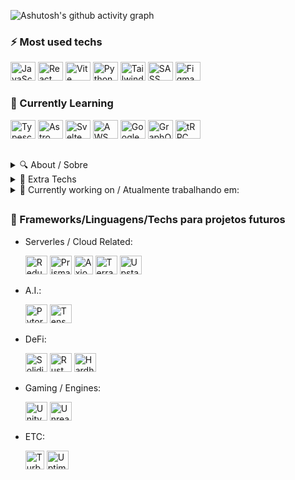 ![Ashutosh's github activity graph](https://github-readme-activity-graph.vercel.app/graph?username=v-Kaefer&theme=github-compact&height=350&hide_border=true&hide_title=true)

<!--<div>
  <a href=""><img align="left" width="47%" src="https://github-readme-stats.vercel.app/api?username=v-Kaefer&show_icons=true&theme=dracula&include_all_commits=true&count_private=true"/></a>
  <a href=""><img align="left" width="48%" src="https://github-readme-stats.vercel.app/api/top-langs/?username=v-Kaefer&include_all_langs=true&count_private=true"></a>
</div>-->

### ⚡ Most used techs
<div alt="Most Used" style="display: inline_block;">
  <a href="https://www.javascript.com/"><img title="JavaScript" height="30" width="40" src="https://cdn.jsdelivr.net/gh/devicons/devicon/icons/javascript/javascript-original.svg"/></a>
  <a href="https://react.dev/"><img title="React" height="30" width="40" src="https://api.iconify.design/skill-icons/react-dark.svg" /></a>
  <a href="https://vitejs.dev/"><img title="Vite"  height="30" width="40" src="https://api.iconify.design/skill-icons/vite-dark.svg"/></a>
  <a href="https://www.python.org/"><img title="Python" height="30" width="40" src="https://api.iconify.design/skill-icons/python-light.svg" /></a>
  <a href="https://tailwindcss.com/"><img title="Tailwind" height="30" width="40" src="https://api.iconify.design/skill-icons/tailwindcss-dark.svg" /></a>
  <a href="https://sass-lang.com/"><img title="SASS" height="30" width="40" src="https://api.iconify.design/skill-icons/sass.svg" /></a>
  <a href="https://www.figma.com/"><img title="Figma" height="30" width="40" src="https://api.iconify.design/skill-icons/figma-light.svg"/></a>
  <!--<a href=""><img alt="Canva" height="30" width="40" src="https://cdn.jsdelivr.net/gh/devicons/devicon/icons/canva/canva-original.svg" /></a> -->
</div>

### 📝 Currently Learning
<div style="display: inline_block;">
  <img title="Typescript" height="30" width="40" src="https://cdn.jsdelivr.net/gh/devicons/devicon/icons/typescript/typescript-plain.svg" />
  <img title="Astro" height="30" width="40" src="https://api.iconify.design/skill-icons/astro.svg" />
  <img title="Svelte" height="30" width="40" src="https://api.iconify.design/skill-icons/svelte.svg" />
  <img title="AWS" height="30" width="40" src="https://api.iconify.design/skill-icons/aws-light.svg" />
  <img title="Google Cloud" height="30" width="40" src="https://api.iconify.design/devicon/googlecloud.svg" />
  <img title="GraphQL" height="30" width="40" src="https://api.iconify.design/skill-icons/graphql-dark.svg" />
  <img title="tRPC" height="30" width="40" src="https://api.iconify.design/devicon/trpc.svg" />
</div>

##
<details text_color=blue>
  <summary>🔍 About / Sobre</summary>
  #[ENG]

  Most, if not all of the Techs I'm learning, I use in freelas and/or own projects. 
  As well as Startups that I participate or am invited to participate.
  Self-taught Programmer, but recently i started a Software Engineer degree (2023/1).

  
  #[PT-BR]
  
  A maioria das Techs que estou aprendendo, uso em freelas e/ou projetos próprios.
  Assim como Startups que participo ou sou convidado.
  Programador autodidacta, mas recentemente iniciei a licenciatura em Engenharia de Software (2023/1).
</details>

<details>
  <summary>📂 Extra Techs</summary>
  <div style="display: inline_block;">
    
   - Workflow:
     
     <a href="https://code.visualstudio.com/"><img title="VSCode" height="30" width="40" src="https://api.iconify.design/logos/visual-studio-code.svg" /></a>
     <a href="https://desktop.github.com/"><img title="Github Desktop" height="30" width="40" src="https://desktop.github.com/images/desktop-icon.svg" /></a>
     <a href="https://app.eraser.io/"><img title="Eraser.io" height="30" width="40" src="https://api.iconify.design/logos/eraser-icon.svg?color=%236be096" /></a>
     <a href="https://linear.app/"><img title="" height="35" width="35" src="https://linear.app/_next/image?url=%2F_next%2Fstatic%2Fmedia%2FappIcon.8a73aef2.png&w=1080&q=75" /></a>

  - Serverles / Cloud Related:
    
    <a href="https://pages.cloudflare.com/"><img title="Cloudflare" height="30" width="35" src="https://api.iconify.design/skill-icons/cloudflare-light.svg" /></a>
    <a href="https://vercel.com/"><img title="Vercel" height="30" width="35" src="https://api.iconify.design/skill-icons/vercel-dark.svg" /></a>
    <a href="https://planetscale.com/"><img title="PlanetScale" height="30" width="35" src="https://api.iconify.design/skill-icons/planetscale-dark.svg" /></a>
    <a href="https://redis.io/"><img title="Redis" height="30" width="35" src="https://api.iconify.design/skill-icons/redis-dark.svg" /></a>
    <a href="https://firebase.google.com/"><img title="Firebase" height="30" width="30" src="https://api.iconify.design/vscode-icons/file-type-firebase.svg?color=%236be096" /></a>

  - ETC:

    <a href="https://authjs.dev/"><img title="Auth.js" height="30" width="28" src="https://authjs.dev/img/logo/logo-sm.webp" /></a>
    <a href="https://auth0.com/"><img title="Auth0" height="30" width="35" src="https://api.iconify.design/cib/auth0.svg?color=white" /></a>
    <a href="https://www.hotjar.com/"><img title="Hotjar" height="30" width="35" src="https://api.iconify.design/logos/hotjar-icon.svg?color=%236be096" /></a>
    
  </div>
</details>

<details>
  <summary>📅 Currently working on / Atualmente trabalhando em:</summary>
  
  - Startup(s) [2]:

    LELA Project, (project)
  
  - Site(s) [2]:

    MirU, (Freela)
</details>

##
### 🌱 Frameworks/Linguagens/Techs para projetos futuros
<div style="display: inline_block;">

  - Serverles / Cloud Related:

    <a href="https://redux.js.org/"><img alt="Redux" height="30" width="35" src="https://api.iconify.design/skill-icons/redux.svg" /></a>
    <a href="https://www.prisma.io/"><img alt="Prisma" height="30" width="35" src="https://api.iconify.design/skill-icons/prisma.svg" /></a>
    <a href="https://axiom.co/"><img bg-color="white" alt="Axiom" height="30" width="30" src="https://avatars.githubusercontent.com/u/21122348?s=200&v=4" /></a>
    <a href="https://www.terraform.io/"><img alt="Terraform" height="30" width="35" src="https://api.iconify.design/devicon/terraform.svg" /></a>
    <a href="https://upstash.com/"><img alt="Upstash" height="30" width="35" src="https://api.iconify.design/logos/upstash-icon.svg" /></a>
        
  - A.I.:
    
    <a href="https://pytorch.org/"><img alt="Pytorch" height="30" width="35" src="https://api.iconify.design/skill-icons/pytorch-light.svg" /></a>
    <a href="https://www.tensorflow.org/"><img alt="TensorFlow" height="30" width="35" src="https://api.iconify.design/skill-icons/tensorflow-light.svg" /></a>

  - DeFi:
    
    <img alt="Solidity" height="30" width="35" src="https://api.iconify.design/skill-icons/solidity.svg"/>
    <img alt="Rust" height="30" width="35" src="https://api.iconify.design/skill-icons/rust.svg" />
    <img alt="Hardhat" height="30" width="35" src="https://api.iconify.design/devicon/hardhat.svg"/>

  - Gaming / Engines:
    
    <img alt="Unity" height="30" width="35" src="https://api.iconify.design/skill-icons/unity-light.svg"/>
    <img alt="Unreal Engine" height="30" width="35" src="https://api.iconify.design/skill-icons/unrealengine.svg"/>

  - ETC:

    <a href="https://turbo.build/"><img alt="Turborepo" height="30" width="30" src="https://api.iconify.design/simple-icons/turborepo.svg?color=white" /></a>
    <a href="https://uptime.kuma.pet/"><img alt="Uptime Kuma" height="30" width="35" src="https://api.iconify.design/simple-icons/uptimekuma.svg?color=%236be096" /></a>
    
</div>


<!--

<a href=""><img alt="" height="30" width="35" src="" /></a>

#
### Contribuições
<div style="display: inline_block;">
  <img align="left" src="https://img.shields.io/badge/Bitcoin-000?style=for-the-badge&logo=bitcoin&logoColor=white"
style="flex width:fit; max-width: 100%;">
</div>  


**v-Kaefer/v-Kaefer** is a ✨ _special_ ✨ repository because its `README.md` (this file) appears on your GitHub profile.

Here are some ideas to get you started:

- 🔭 I’m currently working on ...
- 🌱 I’m currently learning ...
- 👯 I’m looking to collaborate on ...
- 🤔 I’m looking for help with ...
- 💬 Ask me about ...
- 📫 How to reach me: ...
- 😄 Pronouns: ...
- ⚡ Fun fact: ...

<img alt="Discord" align="center" src="https://img.shields.io/badge/Discord-%235865F2.svg?style=for-the-badge&logo=discord&logoColor=white"/>
<img alt="ProtonMail" align="center" src="https://img.shields.io/badge/ProtonMail-8B89CC?style=for-the-badge&logo=protonmail&logoColor=white"/>
<img align="left" src="https://img.shields.io/badge/Crunchyroll-F47521?style=for-the-badge&logo=crunchyroll&logoColor=white"/>
<img align="left" src="[https://img.shields.io/badge/Windows-0078D6?style=for-the-badge&logo=windows&logoColor=white](https://img.shields.io/badge/Windows%2011-%230079d5.svg?style=for-the-badge&logo=Windows%2011&logoColor=white)"/>
